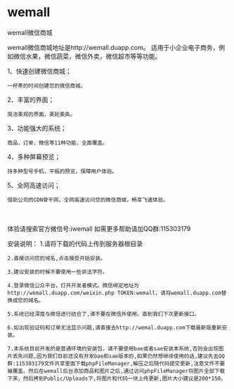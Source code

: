 wemall
======

wemall微信商城

wemall微信商城地址是http://wemall.duapp.com。
适用于小企业电子商务，例如微信水果，微信蔬菜，微信外卖，微信超市等等功能。

1、快速创建微信商城；

    一杯茶的时间创建您的微信商城。
2、丰富的界面；

    简洁美观的界面，美轮美奂。                         
3、功能强大的系统；

    商品，订单，微信等11种功能，全面覆盖。
4、多种屏幕预览；

    持多种型号手机，平板的预览，保障用户体验。
5、全网高速访问；

    借助公司的CDN骨干网，全网高速访问您的微信商城，畅享飞速体验。
　　
　　　

体验请搜索官方微信号:iwemall
如需更多帮助请加QQ群:115303179



安装说明：
	1.请将下载的代码上传到服务器根目录
    
	2.直接访问您的域名,点击接受开始安装。
    
	3.建议安装的时候不要使用一些非法字符。
    
	4.登录微信公众平台，打开开发者模式。微信绑定地址为http://wemall.duapp.com/weixin.php TOKEN:wemall，请将wemall.duapp.com替换成您的域名。
    
	5.系统已经深度与微信进行结合了,请不要在微信外使用。直到我们下次更新接口。
    
	6.如出现验证码和订单无法显示问题,请直接去http://wemal.duapp.com下载最新版重新安装。
    
	7.本系统目前开发的是普通环境的安装包，请不要使用bae或者sae安装本系统,否则会出现图片丢失问题,因为我们目前还没有开发bae和sae版本的,如果仍然想继续使用的话,建议先去QQ群:115303179文件共享里面下载phpFileManager,解压之后随代码提交更新,注意文件不要被覆盖。然后在wemall后台添加商品和图片之后,通过访问phpFileManager将图片全部下载下来，然后拷到Public/Uploads下,将图片和代码一块上传更新,图片大小建议是200*150。
